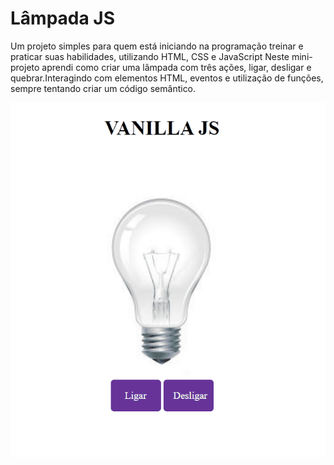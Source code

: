 # Lâmpada JS

Um projeto simples para quem está iniciando na programação treinar e praticar suas habilidades, 
utilizando HTML, CSS e JavaScript
Neste mini-projeto aprendi como criar uma lâmpada com três ações, ligar, desligar e quebrar.Interagindo com elementos HTML, eventos e utilização de funções, sempre tentando criar um código semântico.

![animação lâmpada](https://github.com/quintasluiz/Projetos-Iniciante/blob/main/01-lamp/Anima%C3%A7%C3%A3o.gif)

